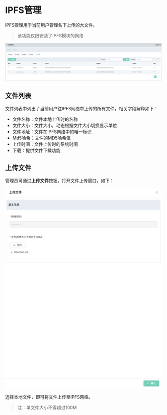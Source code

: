 # IPFS管理
IPFS管理用于当前用户管理名下上传的大文件。

> 该功能仅限安装了IPFS模块的网络

![图片](../../../../../image/JD-Blockchain-Open-Platform/Getting-Started/Pic/consortium69.png)


## 文件列表
文件列表中列出了当前用户往IPFS网络中上传的所有文件，相关字段解释如下：

* 文件名称：文件本地上传时的名称
* 文件大小：文件大小，动态根据文件大小切换显示单位
* 文件地址：文件在IPFS网络中的唯一标识
* Md5哈希：文件的MD5哈希值
* 上传时间：文件上传时的系统时间
* 下载：提供文件下载功能


## 上传文件
管理员可通过**上传文件**按钮，打开文件上传窗口，如下：

![图片](../../../../../image/JD-Blockchain-Open-Platform/Getting-Started/Pic/consortium70.png)

选择本地文件，即可将文件上传至IPFS网络。

> 注：单文件大小不得超过100M
